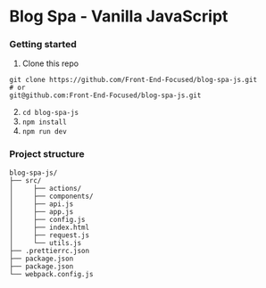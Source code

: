 # Blog Spa - Vanilla JavaScript

### Getting started

1. Clone this repo 

```shell
git clone https://github.com/Front-End-Focused/blog-spa-js.git
# or
git@github.com:Front-End-Focused/blog-spa-js.git
```
2. `cd blog-spa-js`
3. `npm install`
4. `npm run dev`

### Project structure

```
blog-spa-js/
├── src/
│     ├── actions/
│     ├── components/
│     ├── api.js
│     ├── app.js
│     ├── config.js
│     ├── index.html
│     ├── request.js
│     └── utils.js
├── .prettierrc.json
├── package.json
├── package.json
└── webpack.config.js
```